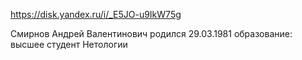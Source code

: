 https://disk.yandex.ru/i/_E5JO-u9IkW75g


Смирнов Андрей Валентинович
родился 29.03.1981
образование: высшее
студент Нетологии